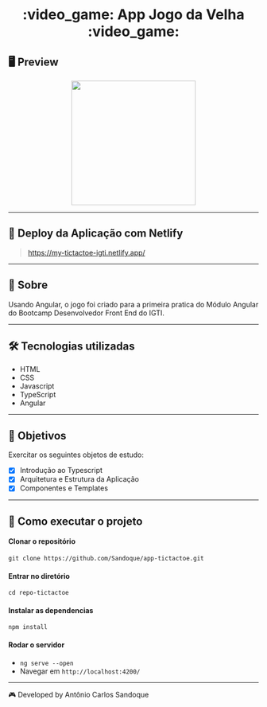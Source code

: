 <h1 align = "center"> :video_game: App Jogo da Velha :video_game: </h1>

## 🖥 Preview

<p align = "center">
  <img src = "https://user-images.githubusercontent.com/65127683/95243329-da396880-07e6-11eb-9b7e-6a5f8766b909.png"
 width = "250">
</p>

---

## :dash: Deploy da Aplicação com Netlify

> https://my-tictactoe-igti.netlify.app/

---

## 📖 Sobre

<p>Usando Angular, o jogo foi criado para a primeira pratica  do Módulo Angular do Bootcamp Desenvolvedor Front End do IGTI.</p>

---

## 🛠 Tecnologias utilizadas

- HTML
- CSS
- Javascript
- TypeScript
- Angular

---

## :pushpin: Objetivos

Exercitar os seguintes objetos de estudo:

- [x] Introdução ao Typescript<br />
- [x] Arquitetura e Estrutura da Aplicação<br />
- [x] Componentes e Templates<br />

---

## 🚀 Como executar o projeto

#### Clonar o repositório

`git clone https://github.com/Sandoque/app-tictactoe.git`

#### Entrar no diretório

`cd repo-tictactoe`

#### Instalar as dependencias

`npm install`

#### Rodar o servidor

- `ng serve --open`
- Navegar em `http://localhost:4200/`

---

:video_game: Developed by Antônio Carlos Sandoque
